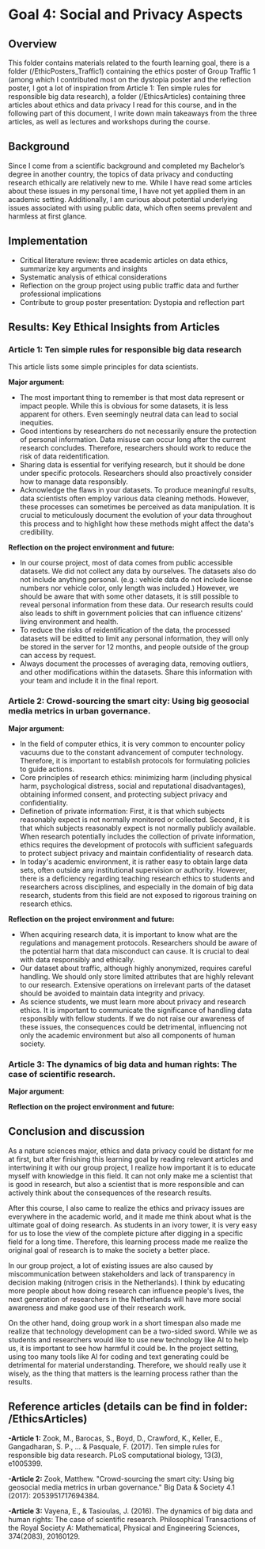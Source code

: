 # Goal 4: Social and Privacy Aspects

## Overview
This folder contains materials related to the fourth learning goal, there is a folder (/EthicPosters_Traffic1) containing the ethics poster of Group Traffic 1 (among which I contributed most on the dystopia poster and the reflection poster, I got a lot of inspiration from Article 1: Ten simple rules for responsible big data research), a folder (/EthicsArticles) containing three articles about ethics and data privacy I read for this course, and in the following part of this document, I write down main takeaways from the three articles, as well as lectures and workshops during the course.

## Background
Since I come from a scientific background and completed my Bachelor’s degree in another country, the topics of data privacy and conducting research ethically are relatively new to me. While I have read some articles about these issues in my personal time, I have not yet applied them in an academic setting. Additionally, I am curious about potential underlying issues associated with using public data, which often seems prevalent and harmless at first glance.

## Implementation
- Critical literature review: three academic articles on data ethics, summarize key arguments and insights
- Systematic analysis of ethical considerations
- Reflection on the group project using public traffic data and further professional implications
- Contribute to group poster presentation: Dystopia and reflection part

## Results: Key Ethical Insights from Articles
### Article 1: Ten simple rules for responsible big data research

This article lists some simple principles for data scientists.

**Major argument:**
- The most important thing to remember is that most data represent or impact people. While this is obvious for some datasets, it is less apparent for others. Even seemingly neutral data can lead to social inequities.
- Good intentions by researchers do not necessarily ensure the protection of personal information. Data misuse can occur long after the current research concludes. Therefore, researchers should work to reduce the risk of data reidentification.
- Sharing data is essential for verifying research, but it should be done under specific protocols. Researchers should also proactively consider how to manage data responsibly.
- Acknowledge the flaws in your datasets. To produce meaningful results, data scientists often employ various data cleaning methods. However, these processes can sometimes be perceived as data manipulation. It is crucial to meticulously document the evolution of your data throughout this process and to highlight how these methods might affect the data's credibility.

**Reflection on the project environment and future:**
- In our course project, most of data comes from public accessible datasets. We did not collect any data by ourselves. The datasets also do not include anything personal. (e.g.: vehicle data do not include license numbers nor vehicle color, only length was included.) However, we should be aware that with some other datasets, it is still possible to reveal personal information from these data. Our research results could also leads to shift in government policies that can influence citizens' living environment and health.
- To reduce the risks of reidentification of the data, the processed datasets will be editted to limit any personal information, they will only be stored in the server for 12 months, and people outside of the group can access by request.
- Always document the processes of averaging data, removing outliers, and other modifications within the datasets. Share this information with your team and include it in the final report.

### Article 2: Crowd-sourcing the smart city: Using big geosocial media metrics in urban governance.
**Major argument:**
- In the field of computer ethics, it is very common to encounter policy vacuums due to the constant advancement of computer technology. Therefore, it is important to establish protocols for formulating policies to guide actions.
- Core principles of research ethics: minimizing harm (including physical harm, psychological distress, social and reputational disadvantages), obtaining informed consent, and protecting subject privacy and confidentiality.
- Definetion of private information: First, it is that which subjects reasonably expect is not normally monitored or collected. Second, it is that which subjects reasonably expect is not normally publicly available. When research potentially includes the collection of private information, ethics requires the development of protocols with sufficient safeguards to protect subject privacy and maintain confidentiality of research data.
- In today's academic environment, it is rather easy to obtain large data sets, often outside any institutional supervision or authority. However, there is a deficiency regarding teaching research ethics to students and researchers across disciplines, and especially in the domain of big data research, students from this field are not exposed to rigorous training on research ethics.
  
**Reflection on the project environment and future:**
- When acquiring research data, it is important to know what are the regulations and management protocols. Researchers should be aware of the potential harm that data misconduct can cause. It is crucial to deal with data responsibly and ethically.
- Our dataset about traffic, although highly anonymized, requires careful handling. We should only store limited attributes that are highly relevant to our research. Extensive operations on irrelevant parts of the dataset should be avoided to maintain data integrity and privacy.
- As science students, we must learn more about privacy and research ethics. It is important to communicate the significance of handling data responsibly with fellow students. If we do not raise our awareness of these issues, the consequences could be detrimental, influencing not only the academic environment but also all components of human society.
  
### Article 3: The dynamics of big data and human rights: The case of scientific research.
**Major argument:**

**Reflection on the project environment and future:**

## Conclusion and discussion
As a nature sciences major, ethics and data privacy could be distant for me at first, but after finishing this learning goal by reading relevant articles and intertwining it with our group project, I realize how important it is to educate myself with knowledge in this field. It can not only make me a scientist that is good in research, but also a scientist that is more responsible and can actively think about the consequences of the research results.

After this course, I also came to realize the ethics and privacy issues are everywhere in the academic world, and it made me think about what is the ultimate goal of doing research. As students in an ivory tower, it is very easy for us to lose the view of the complete picture after digging in a specific field for a long time. Therefore, this learning process made me realize the original goal of research is to make the society a better place.

In our group project, a lot of existing issues are also caused by miscommunication between stakeholders and lack of transparency in decision making (nitrogen crisis in the Netherlands). I think by educating more people about how doing research can influence people's lives, the next generation of researchers in the Netherlands will have more social awareness and make good use of their research work.

On the other hand, doing group work in a short timespan also made me realize that technology development can be a two-sided sword. While we as students and researchers would like to use new technology like AI to help us, it is important to see how harmful it could be. In the project setting, using too many tools like AI for coding and text generating could be detrimental for material understanding. Therefore, we should really use it wisely, as the thing that matters is the learning process rather than the results.

## Reference articles (details can be find in folder: /EthicsArticles)
**-Article 1:** Zook, M., Barocas, S., Boyd, D., Crawford, K., Keller, E., Gangadharan, S. P., ... & Pasquale, F. (2017). Ten simple rules for responsible big data research. PLoS computational biology, 13(3), e1005399.

**-Article 2:** Zook, Matthew. "Crowd-sourcing the smart city: Using big geosocial media metrics in urban governance." Big Data & Society 4.1 (2017): 2053951717694384.

**-Article 3:** Vayena, E., & Tasioulas, J. (2016). The dynamics of big data and human rights: The case of scientific research. Philosophical Transactions of the Royal Society A: Mathematical, Physical and Engineering Sciences, 374(2083), 20160129.
